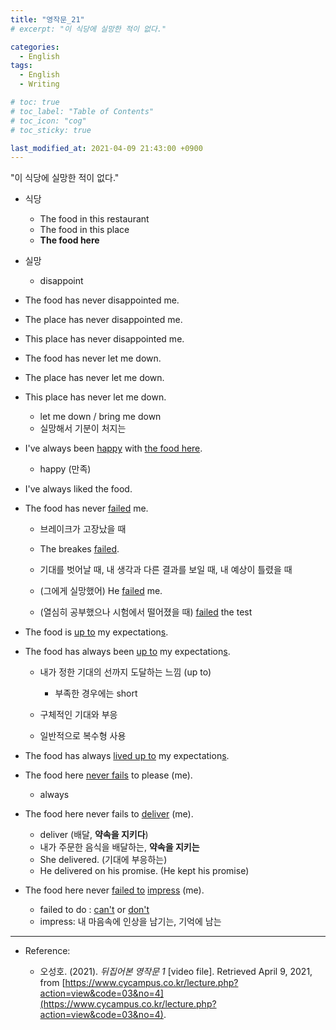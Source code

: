 ```yaml
---
title: "영작문_21"
# excerpt: "이 식당에 실망한 적이 없다."

categories:
  - English
tags:
  - English
  - Writing

# toc: true 
# toc_label: "Table of Contents" 
# toc_icon: "cog"
# toc_sticky: true 

last_modified_at: 2021-04-09 21:43:00 +0900
---
```


"이 식당에 실망한 적이 없다."

* 식당
    * The food in this restaurant
    * The food in this place
    * **The food here**

* 실망
    * disappoint

* The food has never disappointed me.
* The place has never disappointed me.
* This place has never disappointed me.

* The food has never let me down.
* The place has never let me down.
* This place has never let me down.
    * let me down / bring me down
    * 실망해서 기분이 처지는

* I've always been <u>happy</u> with <u>the food here</u>.
    * happy (만족)
* I've always liked the food.
* The food has never <u>failed</u> me.
    * 브레이크가 고장났을 때
    * The breakes <u>failed</u>.

    * 기대를 벗어날 때, 내 생각과 다른 결과를 보일 때, 내 예상이 틀렸을 때
    * (그에게 실망했어) He <u>failed</u> me.
    
    * (열심히 공부했으나 시험에서 떨어졌을 때) <u>failed</u> the test

* The food is <u>up to</u> my expectation<u>s</u>.
* The food has always been <u>up to</u> my expectation<u>s</u>.
    * 내가 정한 기대의 선까지 도달하는 느낌 (up to)
        * 부족한 경우에는 short

    * 구체적인 기대와 부응
    * 일반적으로 복수형 사용

* The food has always <u>lived up to</u> my expectation<u>s</u>.

* The food here <u>never fails</u> to please (me).
    * always
* The food here never fails to <u>deliver</u> (me).
    * deliver (배달, **약속을 지키다**)
    * 내가 주문한 음식을 배달하는, **약속을 지키는**
    * She delivered. (기대에 부응하는)
    * He delivered on his promise. (He kept his promise)
* The food here never <u>failed to</u> <u>impress</u> (me).
    * failed to do : <u>can't</u> or <u>don't</u>
    * impress: 내 마음속에 인상을 남기는, 기억에 남는

*** 

* Reference: 

    * 오성호. (2021). *뒤집어본 영작문 1* [video file]. Retrieved April 9, 2021, from [https://www.cycampus.co.kr/lecture.php?action=view&code=03&no=4](https://www.cycampus.co.kr/lecture.php?action=view&code=03&no=4).
